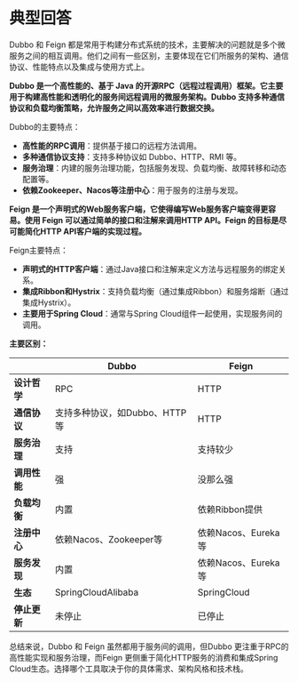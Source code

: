 # 典型回答

Dubbo 和 Feign 都是常用于构建分布式系统的技术，主要解决的问题就是多个微服务之间的相互调用。他们之间有一些区别，主要体现在它们所服务的架构、通信协议、性能特点以及集成与使用方式上。

**Dubbo 是一个高性能的、基于 Java 的开源RPC（远程过程调用）框架。它主要用于构建高性能和透明化的服务间远程调用的微服务架构。Dubbo 支持多种通信协议和负载均衡策略，允许服务之间以高效率进行数据交换。**

Dubbo的主要特点：

- **高性能的RPC调用**：提供基于接口的远程方法调用。
- **多种通信协议支持**：支持多种协议如 Dubbo、HTTP、RMI 等。
- **服务治理**：内建的服务治理功能，包括服务发现、负载均衡、故障转移和动态配置等。
- **依赖Zookeeper、Nacos等注册中心**：用于服务的注册与发现。



**Feign 是一个声明式的Web服务客户端，它使得编写Web服务客户端变得更容易。使用 Feign 可以通过简单的接口和注解来调用HTTP API。Feign 的目标是尽可能简化HTTP API客户端的实现过程。**

Feign主要特点：

- **声明式的HTTP客户端**：通过Java接口和注解来定义方法与远程服务的绑定关系。
- **集成Ribbon和Hystrix**：支持负载均衡（通过集成Ribbon）和服务熔断（通过集成Hystrix）。
- **主要用于Spring Cloud**：通常与Spring Cloud组件一起使用，实现服务间的调用。


**主要区别：**

|  | **Dubbo** | **Feign** |
| --- | --- | --- |
| **设计哲学** | RPC | HTTP |
| **通信协议** | 支持多种协议，如Dubbo、HTTP等 | HTTP |
| **服务治理** | 支持 | 支持较少 |
| **调用性能** | 强 | 没那么强 |
| **负载均衡** | 内置 | 依赖Ribbon提供 |
| **注册中心** | 依赖Nacos、Zookeeper等 | 依赖Nacos、Eureka等 |
| **服务发现** | 内置 | 依赖Nacos、Eureka等 |
| **生态** | SpringCloudAlibaba | SpringCloud |
| **停止更新** | 未停止 | 已停止 |


总结来说，Dubbo 和 Feign 虽然都用于服务间的调用，但Dubbo 更注重于RPC的高性能实现和服务治理，而Feign 更侧重于简化HTTP服务的消费和集成Spring Cloud生态。选择哪个工具取决于你的具体需求、架构风格和技术栈。
